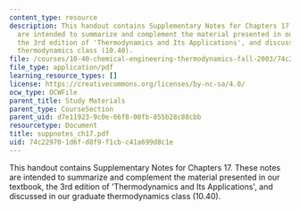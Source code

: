 ```yaml
---
content_type: resource
description: This handout contains Supplementary Notes for Chapters 17. These notes
  are intended to summarize and complement the material presented in our textbook,
  the 3rd edition of 'Thermodynamics and Its Applications', and discussed in our graduate
  thermodynamics class (10.40).
file: /courses/10-40-chemical-engineering-thermodynamics-fall-2003/74c229701d6fd8f9f1cbc41a699d8c1e_suppnotes_ch17.pdf
file_type: application/pdf
learning_resource_types: []
license: https://creativecommons.org/licenses/by-nc-sa/4.0/
ocw_type: OCWFile
parent_title: Study Materials
parent_type: CourseSection
parent_uid: d7e11923-9c0e-66f8-00fb-855b28c88cbb
resourcetype: Document
title: suppnotes_ch17.pdf
uid: 74c22970-1d6f-d8f9-f1cb-c41a699d8c1e
---
```

This handout contains Supplementary Notes for Chapters 17. These notes are intended to summarize and complement the material presented in our textbook, the 3rd edition of 'Thermodynamics and Its Applications', and discussed in our graduate thermodynamics class (10.40).